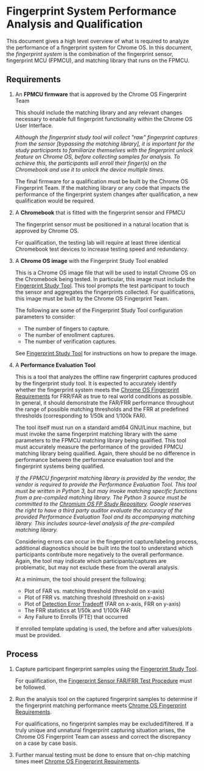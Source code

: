 # Fingerprint System Performance Analysis and Qualification

This document gives a high level overview of what is required to analyze the
performance of a fingerprint system for Chrome OS. In this document, the
*fingerprint system* is the combination of the fingerprint sensor, fingerprint
MCU (FPMCU), and matching library that runs on the FPMCU.

## Requirements

1.  An **FPMCU firmware** that is approved by the Chrome OS Fingerprint Team

    This should include the matching library and any relevant changes necessary
    to enable full fingerprint functionality within the Chrome OS User
    Interface.

    *Although the fingerprint study tool will collect "raw" fingerprint captures
    from the sensor [bypassing the matching library], it is important for the
    study participants to familiarize themselves with the fingerprint unlock
    feature on Chrome OS, before collecting samples for analysis. To achieve
    this, the participants will enroll their finger(s) on the Chromebook and use
    it to unlock the device multiple times.*

    The final firmware for a qualification must be built by the Chrome OS
    Fingerprint Team. If the matching library or any code that impacts the
    performance of the fingerprint system changes after qualification, a new
    qualification would be required.

2.  A **Chromebook** that is fitted with the fingerprint sensor and FPMCU

    The fingerprint sensor must be positioned in a natural location that is
    approved by Chrome OS.

    For qualification, the testing lab will require at least three identical
    Chromebook test devices to increase testing speed and redundancy.

3.  A **Chrome OS image** with the Fingerprint Study Tool enabled

    This is a Chrome OS image file that will be used to install Chrome OS on the
    Chromebook being tested. In particular, this image must include the
    [Fingerprint Study Tool]. This tool prompts the test participant to touch
    the sensor and aggregates the fingerprints collected. For qualifications,
    this image must be built by the Chrome OS Fingerprint Team.

    The following are some of the Fingerprint Study Tool configuration
    parameters to consider:

    -   The number of fingers to capture.
    -   The number of enrollment captures.
    -   The number of verification captures.

    See [Fingerprint Study Tool] for instructions on how to prepare the image.

4.  A **Performance Evaluation Tool**

    This is a tool that analyzes the offline raw fingerprint captures produced
    by the fingerprint study tool. It is expected to accurately identify whether
    the fingerprint system meets the [Chrome OS Fingerprint Requirements] for
    FRR/FAR as true to real world conditions as possible. In general, it should
    demonstrate the FAR/FRR performance throughout the range of possible
    matching thresholds and the FRR at predefined thresholds (corresponding to
    1/50k and 1/100k FAR).

    The tool itself must run on a standard amd64 GNU/Linux machine, but must
    invoke the same fingerprint matching library with the same parameters to the
    FPMCU matching library being qualified. This tool must accurately measure
    the performance of the provided FPMCU matching library being qualified.
    Again, there should be no difference in performance between the performance
    evaluation tool and the fingerprint systems being qualified.

    *If the FPMCU fingerprint matching library is provided by the vendor, the
    vendor is required to provide the Performance Evaluation Tool. This tool
    must be written in Python 3, but may invoke matching specific functions from
    a pre-compiled matching library. The Python 3 source must be committed to
    the [Chromium OS FP Study Repository]. Google reserves the right to have a
    third party auditor evaluate the accuracy of the provided Performance
    Evaluation Tool and its accompanying matching library. This includes
    source-level analysis of the pre-compiled matching library.*

    Considering errors can occur in the fingerprint capture/labeling process,
    additional diagnostics should be built into the tool to understand which
    participants contribute more negatively to the overall performance. Again,
    the tool may indicate which participants/captures are problematic, but may
    not exclude these from the overall analysis.

    At a minimum, the tool should present the following:

    -   Plot of FAR vs. matching threshold (threshold on x-axis)
    -   Plot of FRR vs. matching threshold (threshold on x-axis)
    -   Plot of [Detection Error Tradeoff] (FAR on x-axis, FRR on y-axis)
    -   The FRR statistics at 1/50k and 1/100k FAR
    -   Any Failure to Enrolls (FTE) that occurred

    If enrolled template updating is used, the before and after values/plots
    must be provided.

## Process

1.  Capture participant fingerprint samples using the [Fingerprint Study Tool].

    For qualification, the [Fingerprint Sensor FAR/FRR Test Procedure] must be
    followed.

2.  Run the analysis tool on the captured fingerprint samples to determine if
    the fingerprint matching performance meets
    [Chrome OS Fingerprint Requirements].

    For qualifications, no fingerprint samples may be excluded/filtered. If a
    truly unique and unnatural fingerprint capturing situation arises, the
    Chrome OS Fingerprint Team can assess and correct the discrepancy on a case
    by case basis.

3.  Further manual testing must be done to ensure that on-chip matching times
    meet [Chrome OS Fingerprint Requirements].

[Fingerprint Study Tool]: README.md

<!-- TODO(hesling): The following test procedure needs to be published for all. -->

[Fingerprint Sensor FAR/FRR Test Procedure]: https://docs.google.com/document/d/1_Q4rdvAwgKNd3zos-_6H1spResgOn8A7ept7jhGIk_Q
[Chrome OS Fingerprint Requirements]: https://chromeos.google.com/partner/dlm/docs/latest-requirements/chromebook.html#fingerprint
[Detection error tradeoff]: https://en.wikipedia.org/wiki/Detection_error_tradeoff
[Chromium OS FP Study Repository]: https://chromium.googlesource.com/chromiumos/platform2/+/HEAD/biod/study/
